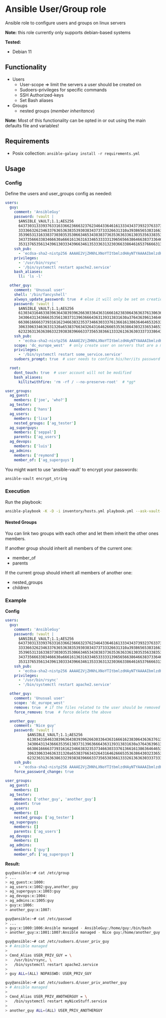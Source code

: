 # Ansible User/Group role

Ansible role to configure users and groups on linux servers 

**Note:** this role currently only supports debian-based systems

**Tested:**
* Debian 11

## Functionality

* Users
  * User-scope => limit the servers a user should be created on
  * Sudoers-privileges for specific commands
  * SSH Authorized-keys
  * Set Bash aliases
* Groups
  * nested groups (_member inheritance_)

**Note:** Most of this functionality can be opted in or out using the main defaults file and variables!

## Requirements

* Posix collection: ```ansible-galaxy install -r requirements.yml```


## Usage

### Config

Define the users and user_groups config as needed:
```yaml
users:
  guy:
    comment: 'AnsibleGuy'
    password: !vault |
      $ANSIBLE_VAULT;1.1;AES256
      64373031333937633163366236663237623464336461613334343739323763373330393930666331
      3333663262346337636536383539303834373733326631310a393865653831663238383937626238
      35396531316338373030353530663465343838373635363633613035356338353366373231343264
      3437356663383466630a666161363163346533333139656566386466383733646134616166376638
      35313765356134396130333439663461353336313230366338646165376666313232
    ssh_pub:
      - 'ecdsa-sha2-nistp256 AAAAE2VjZHNhLXNoYTItbmlzdHAyNTYAAAAIbmlzdHAyNTYAAABBBKkIlii1iJM240yPSPS5WhrdQwGFa7BTJZ59ia40wgVWjjg1JlTtr9K2W66fNb2zNO7tLkaNzPddMEsov2bJAno= guy@ansibleguy.net'
    privileges:
      - '/usr/bin/rsync'
      - '/bin/systemctl restart apache2.service'
    bash_aliases:
      ll: 'ls -l'

  other_guy:
    comment: 'Unusual user'
    shell: '/bin/fancyshell'
    always_update_password: true  # else it will only be set on creation
    password: !vault |
      $ANSIBLE_VAULT;1.1;AES256
      61303431646338396364383939626630336436316661623830643636376130636163356234333464
      3430643134366635356130373139636664363139313831630a376436396134646665306361366464
      66386166663739316162346638323537346630333761366161386364646532633434613964396264
      3063306334636331320a653837663432643164626665353638643032336534653239666534373562
      62323631363638633239383839666337356538366133326136363033373338643138
    ssh_pub:
      - 'ecdsa-sha2-nistp256 AAAAE2VjZHNhLXNoYTItbmlzdHAyNTYAAAAIbmlzdHAyNTYAAABBBBxS1MoeqDyN6+ZKsnLJHIA0/5nVQ6+a1Bgwknx3U7lGlqFIki/HgUX089YUzhbEKcxzTlR3Ji+gLnxhBZhe700= other@ansibleguy.net'
    scope: 'dc_europe_west'  # only create user on servers that are a member of the inventory-group 'dc_europe_west'
    privileges:
      - '/bin/systemctl restart some_service.service'
    sudoers_prompt: true  # user needs to confirm his/her/its password if running the listed commands via 'sudo'

  root:
    dont_touch: true  # user account will not be modified
    bash_aliases:
      killitwithfire: 'rm -rf / --no-preserve-root'  # *gg*

user_groups:
  ag_guest:
    members: ['joe', 'who?']
  ag_tester:
    members: ['hans']
  ag_users:
    members: ['lisa']
    nested_groups: ['ag_tester']
  ag_superguys:
    members: ['seppal']
    parents: ['ag_users']
  ag_devops:
    members: ['luis']
  ag_admins:
    members: ['reymond']
    member_of: ['ag_superguys']
```

You might want to use 'ansible-vault' to encrypt your passwords:
```bash
ansible-vault encrypt_string
```

### Execution

Run the playbook:
```bash
ansible-playbook -K -D -i inventory/hosts.yml playbook.yml --ask-vault-pass
```

#### Nested Groups
You can link two groups with each other and let them inherit the other ones members.

If another group should inherit all members of the current one:
* member_of
* parents

If the current group should inherit all members of another one:
* nested_groups
* children


### Example


**Config**
```yaml
users:
  guy:
    comment: 'AnsibleGuy'
    password: !vault |
      $ANSIBLE_VAULT;1.1;AES256
      64373031333937633163366236663237623464336461613334343739323763373330393930666331
      3333663262346337636536383539303834373733326631310a393865653831663238383937626238
      35396531316338373030353530663465343838373635363633613035356338353366373231343264
      3437356663383466630a666161363163346533333139656566386466383733646134616166376638
      35313765356134396130333439663461353336313230366338646165376666313232
    ssh_pub:
      - 'ecdsa-sha2-nistp256 AAAAE2VjZHNhLXNoYTItbmlzdHAyNTYAAAAIbmlzdHAyNTYAAABBBKkIlii1iJM240yPSPS5WhrdQwGFa7BTJZ59ia40wgVWjjg1JlTtr9K2W66fNb2zNO7tLkaNzPddMEsov2bJAno= guy@ansibleguy.net'
    privileges:
      - '/usr/bin/rsync'
      - '/bin/systemctl restart apache2.service'

  other_guy:
    comment: 'Unusual user'
    scope: 'dc_europe_west'
    remove: true  # if the files related to the user should be removed once he/she/it gets deleted
    force_remove: true  # force delete the above

  another_guy:
    comment: 'Nice guy'
    password: !vault |
          $ANSIBLE_VAULT;1.1;AES256
          61303431646338396364383939626630336436316661623830643636376130636163356234333464
          3430643134366635356130373139636664363139313831630a376436396134646665306361366464
          66386166663739316162346638323537346630333761366161386364646532633434613964396264
          3063306334636331320a653837663432643164626665353638643032336534653239666534373562
          62323631363638633239383839666337356538366133326136363033373338643138
    ssh_pub:
      - 'ecdsa-sha2-nistp256 AAAAE2VjZHNhLXNoYTItbmlzdHAyNTYAAAAIbmlzdHAyNTYAAABBBBcfYHDR8O4A9uIHnw3v25rDPtqDlRmFIyJc1fxZx90K6BUNXV+TTkFH836EftHVAaMdlMZSfNm9O+o0UbrvbaI= another@ansibleguy.net'
    force_password_change: true

user_groups:
  ag_guest:
    members: []
  ag_tester:
    members: ['other_guy', 'another_guy']
    absent: true
  ag_users:
    members: []
    nested_group: ['ag_tester']
  ag_superguys:
    members: []
    parents: ['ag_users']
  ag_devops:
    members: []
  ag_admins:
    members: ['guy']
    member_of: ['ag_superguys']

```

**Result:**
```bash
guy@ansible:~# cat /etc/group
> ...
> ag_guest:x:1000:
> ag_users:x:1002:guy,another_guy
> ag_superguys:x:1003:guy
> ag_devops:x:1004:
> ag_admins:x:1005:guy
> guy:x:1006:
> another_guy:x:1007:

guy@ansible:~# cat /etc/passwd
> ...
> guy:x:1000:1006:Ansible managed - AnsibleGuy:/home/guy:/bin/bash
> another_guy:x:1001:1007:Ansible managed - Nice guy:/home/another_guy:/bin/bash

guy@ansible:~# cat /etc/sudoers.d/user_priv_guy 
> # Ansible managed
> 
> Cmnd_Alias USER_PRIV_GUY = \
>   /usr/bin/rsync, \
>   /bin/systemctl restart apache2.service
> 
> guy ALL=(ALL) NOPASSWD: USER_PRIV_GUY

guy@ansible:~# cat /etc/sudoers.d/user_priv_another_guy 
> # Ansible managed
> 
> Cmnd_Alias USER_PRIV_ANOTHERGUY = \
>   /bin/systemctl restart myNiceStuff.service
> 
> another_guy ALL=(ALL) USER_PRIV_ANOTHERGUY
```
